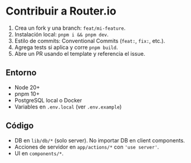 # Contribuir a Router.io

1. Crea un fork y una branch: `feat/mi-feature`.
2. Instalación local: `pnpm i && pnpm dev`.
3. Estilo de commits: Conventional Commits (`feat:`, `fix:`, etc.).
4. Agrega tests si aplica y corre `pnpm build`.
5. Abre un PR usando el template y referencia el issue.

## Entorno
- Node 20+
- pnpm 10+
- PostgreSQL local o Docker
- Variables en `.env.local` (ver `.env.example`)

## Código
- DB en `lib/db/*` (solo server). No importar DB en client components.
- Acciones de servidor en `app/actions/*` con `'use server'`.
- UI en `components/*`.
